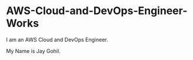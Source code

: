 # AWS-Cloud-and-DevOps-Engineer-Works
I am an AWS Cloud and DevOps Engineer.

My Name is Jay Gohil.


